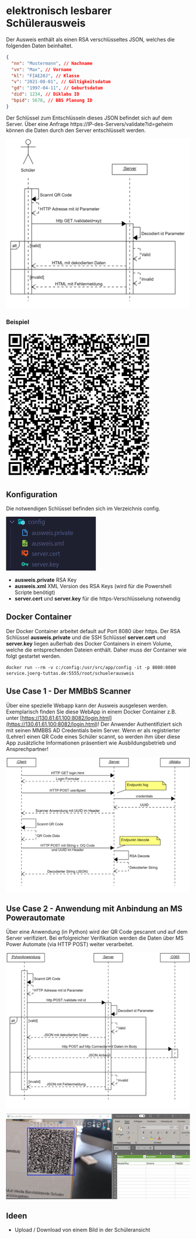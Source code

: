 # elektronisch lesbarer Schülerausweis
Der Ausweis enthält als einen RSA verschlüsseltes JSON, welches die folgenden Daten beinhaltet. 

```JSON
{
  "nn": "Mustermann", // Nachname
  "vn": "Max", // Vorname
  "kl": "FIAE20J", // Klasse
  "v": "2021-08-01", // Gültigkeitsdatum
  "gd": "1997-04-11", // Geburtsdatum
  "did": 1234, // Diklabu ID
  "bpid": 5678, // BBS Planung ID
}
```

Der Schlüssel zum Entschlüsseln dieses JSON befindet sich auf dem Server. Über eine Anfrage https://IP-des-Servers/validate?id=geheim können die Daten durch den Server entschlüsselt werden.

![seqSchueler](seqSchueler.png)

### Beispiel
![qr](qrcode.png)

## Konfiguration
Die notwendigen Schlüssel befinden sich im Verzeichnis config.

![config](configFiles.png)

- **ausweis.private** RSA Key
- **ausweis.xml** XML Version des RSA Keys (wird für die Powershell Scripte benötigt)
- **server.cert** und **server.key** für die https-Verschlüsselung notwendig

## Docker Container
Der Docker Container arbeitet default auf Port 8080 über https. Der RSA Schlüssel **ausweis.private** und die SSH Schlüssel **server.cert** und **server.key** liegen außerhab des Docker Containers in einem Volume, welche die entsprechenden Dateien enthält. Daher muss der Container wie folgt gestartet werden.

```
docker run --rm -v c:/config:/usr/src/app/config -it -p 8080:8080 service.joerg-tuttas.de:5555/root/schuelerausweis
```

## Use Case 1 - Der MMBbS Scanner
Über eine spezielle Webapp kann der Ausweis ausgelesen werden. Exemplarisch finden Sie diese WebApp in einem Docker Container z.B. unter [https://130.61.61.100:8082/login.html](https://130.61.61.100:8082/login.html)! Der Anwender Authentifiziert sich mit seinen MMBBS AD Credentials beim Server. Wenn er als registrierter (Lehrer) einen QR Code eines Schüler scannt, so werden ihm über diese App zusätzliche Informationen präsentiert wie Ausbildungsbetrieb und Ansprechpartner!

![Funktionsweise](Sequenzdiagramm.png)

## Use Case 2 - Anwendung mit Anbindung an MS Powerautomate
Über eine Anwendung (in Python) wird der QR Code gescannt und auf dem Server verifiziert. Bei erfolgreicher Verifikation werden die Daten über MS Power Automate (via HTTP POST) weiter verarbeitet.

![powerAutomate](seqPowerautomate.png)

![powerautomate](powerautomate.png) 


## Ideen
- Upload / Download von einem Bild in der Schüleransicht
